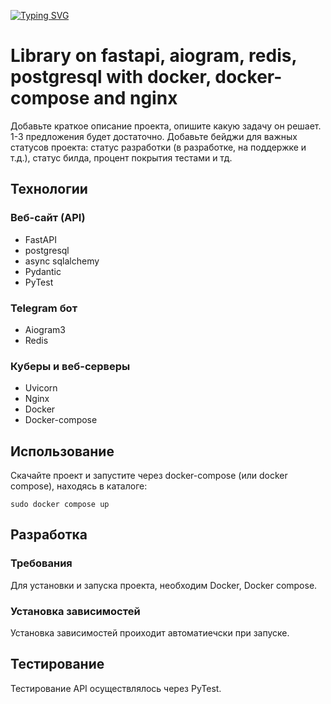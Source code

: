 [![Typing SVG](https://readme-typing-svg.herokuapp.com?font=Fira+Code&pause=3000&color=F70000&background=000000&random=false&width=435&lines=Created+by+DmitriyPythonProgrammer)](https://git.io/typing-svg)

# Library on fastapi, aiogram, redis, postgresql with docker, docker-compose and nginx
Добавьте краткое описание проекта, опишите какую задачу он решает. 1-3 предложения будет достаточно. Добавьте бейджи для важных статусов проекта: статус разработки (в разработке, на поддержке и т.д.), статус билда, процент покрытия тестами и тд.


## Технологии
### Веб-сайт (API)
- FastAPI
- postgresql
- async sqlalchemy
- Pydantic
- PyTest
### Telegram бот
- Aiogram3
- Redis
### Куберы и веб-серверы
- Uvicorn
- Nginx
- Docker
- Docker-compose

## Использование
Скачайте проект и запустите через docker-compose (или docker compose), находясь в каталоге:
```
sudo docker compose up
```
## Разработка

### Требования
Для установки и запуска проекта, необходим Docker, Docker compose.

### Установка зависимостей
Установка зависимостей проиходит автоматиечски при запуске.

## Тестирование
Тестирование API осуществлялось через PyTest.
